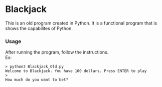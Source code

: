 # Blackjack
This is an old program created in Python. It is a functional program that is shows the capabilites of Python.
### Usage
After running the program, follow the instructions.  
Ex:

```console
> python3 Blackjack_Old.py
Welcome to Blackjack. You have 100 dollars. Press ENTER to play 
>
How much do you want to bet?
```
